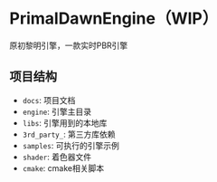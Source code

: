 # PrimalDawnEngine（WIP）

原初黎明引擎，一款实时PBR引擎

## 项目结构

- `docs`: 项目文档
- `engine`: 引擎主目录
- `libs`: 引擎用到的本地库
- `3rd_party_`: 第三方库依赖
- `samples`: 可执行的引擎示例
- `shader`: 着色器文件
- `cmake`: cmake相关脚本
